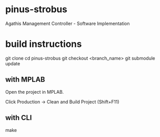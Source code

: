# pinus-strobus

Agathis Management Controller - Software Implementation

# build instructions

  git clone <url>
  cd pinus-strobus
  git checkout <branch_name>
  git submodule update

## with MPLAB

Open the project in MPLAB.

Click Production -> Clean and Build Project (Shift+F11)

## with CLI

  make
